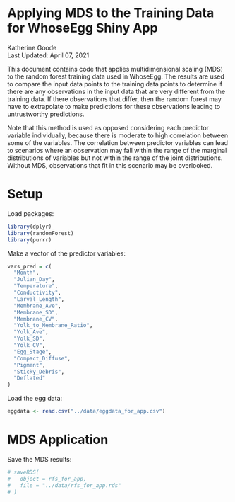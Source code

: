 Applying MDS to the Training Data for WhoseEgg Shiny App
================
Katherine Goode <br>
Last Updated: April 07, 2021

This document contains code that applies multidimensional scaling (MDS)
to the random forest training data used in WhoseEgg. The results are
used to compare the input data points to the training data points to
determine if there are any observations in the input data that are very
different from the training data. If there observations that differ,
then the random forest may have to extrapolate to make predictions for
these observations leading to untrustworthy predictions.

Note that this method is used as opposed considering each predictor
variable individually, because there is moderate to high correlation
between some of the variables. The correlation between predictor
variables can lead to scenarios where an observation may fall within the
range of the marginal distributions of variables but not within the
range of the joint distributions. Without MDS, observations that fit in
this scenario may be overlooked.

# Setup

Load packages:

``` r
library(dplyr)
library(randomForest)
library(purrr)
```

Make a vector of the predictor variables:

``` r
vars_pred = c(
  "Month",
  "Julian_Day",
  "Temperature",
  "Conductivity",
  "Larval_Length",
  "Membrane_Ave",
  "Membrane_SD",
  "Membrane_CV",
  "Yolk_to_Membrane_Ratio",
  "Yolk_Ave",
  "Yolk_SD",
  "Yolk_CV",
  "Egg_Stage",
  "Compact_Diffuse",
  "Pigment",
  "Sticky_Debris",
  "Deflated"
)
```

Load the egg data:

``` r
eggdata <- read.csv("../data/eggdata_for_app.csv")
```

# MDS Application

Save the MDS results:

``` r
# saveRDS(
#   object = rfs_for_app, 
#   file = "../data/rfs_for_app.rds"
# )
```
